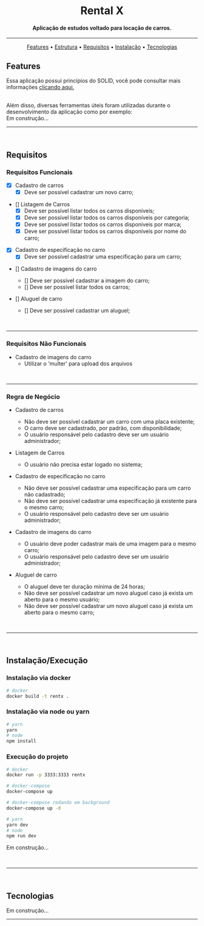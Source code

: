 <h1 align="center">
  <br>
  Rental X
  <br>
</h1>

<h4 align="center">Aplicação de estudos voltado para locação de carros.</h4>

<hr>

<p align="center">
  <a href="#features">Features</a> •
  <a href="#estrutura">Estrutura</a> •
  <a href="#requisitos">Requisitos</a> •
  <a href="#instalação">Instalação</a> •
  <a href="#tecnologias">Tecnologias</a>
</p>

## Features
Essa aplicação possui princípios do SOLID, você pode consultar mais informações [clicando aqui.]("https://medium.com/backticks-tildes/the-s-o-l-i-d-principles-in-pictures-b34ce2f1e898")

<br>
Além disso, diversas ferramentas úteis foram utilizadas durante o desenvolvimento da aplicação como por exemplo:
<br>
Em construção...
<br>
<hr>
<br>

## Requisitos
### Requisitos Funcionais
- [X] Cadastro de carros
  - [X] Deve ser possível cadastrar um novo carro;

- [] Listagem de Carros
  - [X] Deve ser possível listar todos os carros disponíveis;
  - [X] Deve ser possível listar todos os carros disponíveis por categoria;
  - [X] Deve ser possível listar todos os carros disponíveis por marca;
  - [X] Deve ser possível listar todos os carros disponíveis por nome do carro;

- [X] Cadastro de especificação no carro
  - [X] Deve ser possível cadastrar uma especificação para um carro;

- [] Cadastro de imagens do carro
  - [] Deve ser possível cadastrar a imagem do carro;
  - [] Deve ser possível listar todos os carros;

- [] Aluguel de carro
  - [] Deve ser possível cadastrar um aluguel;

<br>
<hr>

### Requisitos Não Funcionais
- Cadastro de imagens do carro
  - Utilizar o 'multer' para upload dos arquivos
<br>
<hr>

### Regra de Negócio
- Cadastro de carros
  - Não deve ser possível cadastrar um carro com uma placa existente;
  - O carro deve ser cadastrado, por padrão, com disponibilidade;
  - O usuário responsável pelo cadastro deve ser um usuário administrador;

- Listagem de Carros
  - O usuário não precisa estar logado no sistema;

- Cadastro de especificação no carro
  - Não deve ser possível cadastrar uma especificação para um carro não cadastrado;
  - Não deve ser possível cadastrar uma especificação já existente para o mesmo carro;
  - O usuário responsável pelo cadastro deve ser um usuário administrador;

- Cadastro de imagens do carro
  - O usuário deve poder cadastrar mais de uma imagem para o mesmo carro;
  - O usuário responsável pelo cadastro deve ser um usuário administrador;

- Aluguel de carro
  - O aluguel deve ter duração mínima de 24 horas;
  - Não deve ser possível cadastrar um novo aluguel caso já exista um aberto para o mesmo usuário;
  - Não deve ser possível cadastrar um novo aluguel caso já exista um aberto para o mesmo carro;
<br>
<hr>
<br>

## Instalação/Execução
### Instalação via docker

```bash
# docker
docker build -t rentx .
```

### Instalação via node ou yarn
```bash
# yarn
yarn
# node
npm install
```

### Execução do projeto
```bash
# docker
docker run -p 3333:3333 rentx

# docker-compose
docker-compose up

# docker-compose rodando em background
docker-compose up -d

# yarn
yarn dev
# node
npm run dev
```

Em construção...

<br>
<hr>
<br>

## Tecnologias
Em construção...
<br>
<hr>
<br>
